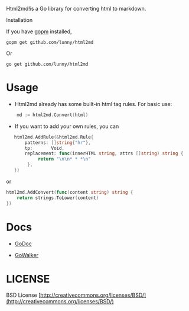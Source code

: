 
Html2md!is a Go library for converting html to markdown.

  Installation

If you have [gopm](https://github.com/gpmgo/gopm) installed, 

	gopm get github.com/lunny/html2md
	
Or

	go get github.com/lunny/html2md

# Usage

* Html2md already has some built-in html tag rules. For basic use:

```Go
    md := html2md.Convert(html)
```

* If you want to add your own rules, you can

```Go
   html2md.AddRule(&html2md.Rule{
       patterns: []string{"hr"},
	   tp:       Void,
	   replacement: func(innerHTML string, attrs []string) string {
			return "\n\n* * *\n"
		},
   })
```

or

```Go
html2md.AddConvert(func(content string) string {
    return strings.ToLower(content)
})
```

# Docs

* [GoDoc](http://godoc.org/github.com/lunny/html2md)

* [GoWalker](http://gowalker.org/github.com/lunny/html2md)

# LICENSE

 BSD License
 [http://creativecommons.org/licenses/BSD/](http://creativecommons.org/licenses/BSD/)
 